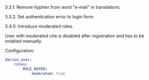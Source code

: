 5.3.1: Remove hyphen from word "e-mail" in translations.

5.3.2: Set authentication error to login form.

5.4.0: Introduce moderated roles.

User with moderated role is disabled after registration and has to be enabled manually.

Configuration:

```yaml
darvin_user:
    roles:
        ROLE_BUYER:
            moderated: true
```

